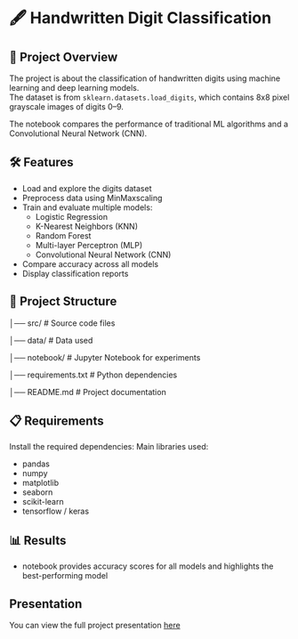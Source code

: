 # 🖋 Handwritten Digit Classification

## 📌 Project Overview
The project is about the classification of handwritten digits using machine learning and deep learning models.  
The dataset is from `sklearn.datasets.load_digits`, which contains 8x8 pixel grayscale images of digits 0–9.  

The notebook compares the performance of traditional ML algorithms and a Convolutional Neural Network (CNN).

## 🛠 Features
- Load and explore the digits dataset
- Preprocess data using MinMaxscaling
- Train and evaluate multiple models:
  - Logistic Regression
  - K-Nearest Neighbors (KNN)
  - Random Forest
  - Multi-layer Perceptron (MLP)
  - Convolutional Neural Network (CNN)
- Compare accuracy across all models
- Display classification reports

## 📂 Project Structure
│── src/ # Source code files

│── data/ # Data used 

│── notebook/ # Jupyter Notebook for experiments

│── requirements.txt # Python dependencies

│── README.md # Project documentation



## 📋 Requirements
Install the required dependencies:
Main libraries used:
  - pandas
  - numpy
  - matplotlib
  - seaborn
  - scikit-learn
  - tensorflow / keras

## 📊 Results


- notebook provides accuracy scores for all models and highlights the best-performing model


## Presentation
You can view the full project presentation [here](https://www.canva.com/design/DAGv9LQdw-8/5h47Hy9LQJvc2eszdE_AKg/edit?utm_content=DAGv9LQdw-8&utm_campaign=designshare&utm_medium=link2&utm_source=sharebutton)

